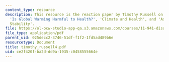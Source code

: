 ```yaml
---
content_type: resource
description: This resource is the reaction paper by Timothy Russell on the topics
  'Is Global Warming Harmful to Health?', 'Climate and Health', and 'Assessing Climate
  Stability'.
file: https://ol-ocw-studio-app-qa.s3.amazonaws.com/courses/11-941-disaster-vulnerability-and-resilience-spring-2005/ce2f420fba2ddd9a1935c0458555664e_timothy_russell4.pdf
file_type: application/pdf
parent_uid: 025decc2-3746-51df-f1f2-1fd5ad489b6e
resourcetype: Document
title: timothy_russell4.pdf
uid: ce2f420f-ba2d-dd9a-1935-c0458555664e
---
```

